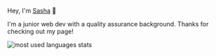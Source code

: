 Hey, I'm [Sasha](https://sasha-kir.com) 👋

I'm a junior web dev with a quality assurance background. Thanks for checking out my page!

![most used languages stats](https://github-readme-stats.vercel.app/api/top-langs/?username=sasha-kir&theme=react&layout=compact&hide_border=true&border_radius=10)
